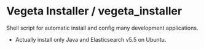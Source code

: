 # Vegeta Installer / vegeta_installer
Shell script for automatic install and config many development applications.

- Actually install only Java and Elasticsearch v5.5 on Ubuntu.
